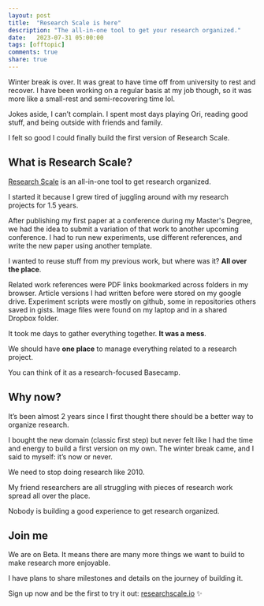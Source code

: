 ```yaml
---
layout: post
title:  "Research Scale is here"
description: "The all-in-one tool to get your research organized."
date:   2023-07-31 05:00:00
tags: [offtopic]
comments: true
share: true
---
```


Winter break is over. It was great to have time off from university to rest and recover. I have been working on a regular basis at my job though, so it was more like a small-rest and semi-recovering time lol.

Jokes aside, I can’t complain. I spent most days playing Ori, reading good stuff, and being outside with friends and family.

I felt so good I could finally build the first version of Research Scale.


## What is Research Scale?

[Research Scale](https://researchscale.io/) is an all-in-one tool to get research organized.

I started it because I grew tired of juggling around with my research projects for 1.5 years.

After publishing my first paper at a conference during my Master's Degree, we had the idea to submit a variation of that work to another upcoming conference. I had to run new experiments, use different references, and write the new paper using another template.

I wanted to reuse stuff from my previous work, but where was it? **All over the place**.

Related work references were PDF links bookmarked across folders in my browser. Article versions I had written before were stored on my google drive. Experiment scripts were mostly on github, some in repositories others saved in gists. Image files were found on my laptop and in a shared Dropbox folder.

It took me days to gather everything together. **It was a mess**. 

We should have **one place** to manage everything related to a research project.

You can think of it as a research-focused Basecamp.


## Why now?

It’s been almost 2 years since I first thought there should be a better way to organize research.

I bought the new domain (classic first step) but never felt like I had the time and energy to build a first version on my own. The winter break came, and I said to myself: it’s now or never.

We need to stop doing research like 2010. 

My friend researchers are all struggling with pieces of research work spread all over the place.

Nobody is building a good experience to get research organized. 


## Join me

We are on Beta. It means there are many more things we want to build to make research more enjoyable. 

I have plans to share milestones and details on the journey of building it.

Sign up now and be the first to try it out: [researchscale.io](https://researchscale.io/) ✨

